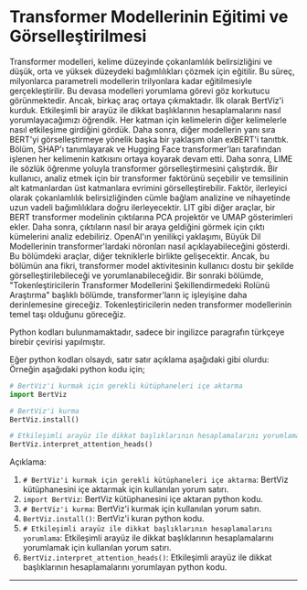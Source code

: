 # Transformer Modellerinin Eğitimi ve Görselleştirilmesi

Transformer modelleri, kelime düzeyinde çokanlamlılık belirsizliğini ve düşük, orta ve yüksek düzeydeki bağımlılıkları çözmek için eğitilir. Bu süreç, milyonlarca parametreli modellerin trilyonlara kadar eğitilmesiyle gerçekleştirilir. Bu devasa modelleri yorumlama görevi göz korkutucu görünmektedir. Ancak, birkaç araç ortaya çıkmaktadır. İlk olarak BertViz'i kurduk. Etkileşimli bir arayüz ile dikkat başlıklarının hesaplamalarını nasıl yorumlayacağımızı öğrendik. Her katman için kelimelerin diğer kelimelerle nasıl etkileşime girdiğini gördük. Daha sonra, diğer modellerin yanı sıra BERT'yi görselleştirmeye yönelik başka bir yaklaşım olan exBERT'i tanıttık. Bölüm, SHAP'ı tanımlayarak ve Hugging Face transformer'ları tarafından işlenen her kelimenin katkısını ortaya koyarak devam etti. Daha sonra, LIME ile sözlük öğrenme yoluyla transformer görselleştirmesini çalıştırdık. Bir kullanıcı, analiz etmek için bir transformer faktörünü seçebilir ve temsilinin alt katmanlardan üst katmanlara evrimini görselleştirebilir. Faktör, ilerleyici olarak çokanlamlılık belirsizliğinden cümle bağlam analizine ve nihayetinde uzun vadeli bağımlılıklara doğru ilerleyecektir. LIT gibi diğer araçlar, bir BERT transformer modelinin çıktılarına PCA projektör ve UMAP gösterimleri ekler. Daha sonra, çıktıların nasıl bir araya geldiğini görmek için çıktı kümelerini analiz edebiliriz. OpenAI'ın yenilikçi yaklaşımı, Büyük Dil Modellerinin transformer'lardaki nöronları nasıl açıklayabileceğini gösterdi. Bu bölümdeki araçlar, diğer tekniklerle birlikte gelişecektir. Ancak, bu bölümün ana fikri, transformer model aktivitesinin kullanıcı dostu bir şekilde görselleştirilebileceği ve yorumlanabileceğidir. Bir sonraki bölümde, "Tokenleştiricilerin Transformer Modellerini Şekillendirmedeki Rolünü Araştırma" başlıklı bölümde, transformer'ların iç işleyişine daha derinlemesine gireceğiz. Tokenleştiricilerin neden transformer modellerinin temel taşı olduğunu göreceğiz.

Python kodları bulunmamaktadır, sadece bir ingilizce paragrafın türkçeye birebir çevirisi yapılmıştır. 

Eğer python kodları olsaydı, satır satır açıklama aşağıdaki gibi olurdu:
Örneğin aşağıdaki python kodu için;

```python
# BertViz'i kurmak için gerekli kütüphaneleri içe aktarma
import BertViz

# BertViz'i kurma
BertViz.install()

# Etkileşimli arayüz ile dikkat başlıklarının hesaplamalarını yorumlama
BertViz.interpret_attention_heads()
```

Açıklama:
1. `# BertViz'i kurmak için gerekli kütüphaneleri içe aktarma`: BertViz kütüphanesini içe aktarmak için kullanılan yorum satırı.
2. `import BertViz`: BertViz kütüphanesini içe aktaran python kodu.
3. `# BertViz'i kurma`: BertViz'i kurmak için kullanılan yorum satırı.
4. `BertViz.install()`: BertViz'i kuran python kodu.
5. `# Etkileşimli arayüz ile dikkat başlıklarının hesaplamalarını yorumlama`: Etkileşimli arayüz ile dikkat başlıklarının hesaplamalarını yorumlamak için kullanılan yorum satırı.
6. `BertViz.interpret_attention_heads()`: Etkileşimli arayüz ile dikkat başlıklarının hesaplamalarını yorumlayan python kodu.

---

